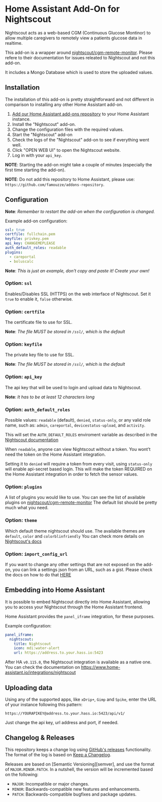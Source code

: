 # Home Assistant Add-On for Nightscout

Nightscout acts as a web-based CGM (Continuous Glucose Montinor) to allow multiple caregivers to remotely view a patients glucose data in realtime.

This add-on is a wrapper around [nightscout/cgm-remote-monitor][cgm-remote-monitor].
Please refere to their documentation for issues releated to Nightscout and not this add-on.

It includes a Mongo Database which is used to store the uploaded values.

## Installation

The installation of this add-on is pretty straightforward and not different in
comparison to installing any other Home Assistant add-on.

1.  [Add our Home Assistant add-ons repository][repository] to your Home Assistant instance.
2.  Install the "Nightscout" add-on.
3.  Change the configuration files with the required values.
4.  Start the "Nightscout" add-on
5.  Check the logs of the "Nightscout" add-on to see if everything went well.
6.  Click "OPEN WEB UI" to open the Nightscout website.
7.  Log in with your `api_key`.

**NOTE**: Starting the add-on might take a couple of minutes (especially the
first time starting the add-on).

**NOTE**: Do not add this repository to Home Assistant, please use:
`https://github.com/famouzze/addons-repository`.

## Configuration

**Note**: _Remember to restart the add-on when the configuration is changed._

Example add-on configuration:

```yaml
ssl: true
certfile: fullchain.pem
keyfile: privkey.pem
api_key: CHANGEMEPLEASE
auth_default_roles: readable
plugins:
  - careportal
  - boluscalc
```

**Note**: _This is just an example, don't copy and paste it! Create your own!_

### Option: `ssl`

Enables/Disables SSL (HTTPS) on the web interface of Nightscout. Set it `true`
to enable it, `false` otherwise.

### Option: `certfile`

The certificate file to use for SSL.

**Note**: _The file MUST be stored in `/ssl/`, which is the default_

### Option: `keyfile`

The private key file to use for SSL.

**Note**: _The file MUST be stored in `/ssl/`, which is the default_

### Option: `api_key`

The api key that will be used to login and upload data to Nightscout.

**Note**: _It has to be at least 12 characters long_

### Option: `auth_default_roles`

Possible values: `readable` (default), `denied`, `status-only`,  or any valid role name, such as: `admin`, `careportal`, `devicestatus-upload`, and `activity`.

This will set the `AUTH_DEFAULT_ROLES` enviroment variable as described in the [Nightscout documentation][nightscout-docs-features]

When `readable`, anyone can view Nightscout without a token. You wont't need the token on the Home Assistant integration.

Setting it to `denied` will require a token from every visit, using `status-only` will enable api-secret based login. This will make the token REQUIRED on the Home Assistant integration in order to fetch the sensor values.

### Option: `plugins`

A list of plugins you would like to use.
You can see the list of available plugins on [nightscout/cgm-remote-monitor][cgm-remote-monitor]
The default list should be pretty much what you need.

### Option: `theme`

Which default theme nightscout should use.
The available themes are `default`, `color` and `colorblinfriendly`
You can check more details on [Nightscout's docs][themes-docs]

### Option: `import_config_url`

If you want to change any other settings that are not exposed on the add-on, you can link a settings json from an URL, such as a gist.
Please check the docs on how to do that [HERE][import-config-docs]

## Embedding into Home Assistant

It is possible to embed Nightscout directly into Home Assistant, allowing you to
access your Nightscout through the Home Assistant frontend.

Home Assistant provides the `panel_iframe` integration, for these purposes.

Example configuration:

```yaml
panel_iframe:
  nightscout:
    title: Nightscout
    icon: mdi:water-alert
    url: https://address.to.your.hass.io:5423
```

After HA `v0.115.0`, the Nightscout integration is available as a native one. You can check the documentation on <https://www.home-assistant.io/integrations/nightscout>

## Uploading data

Using any of the supported apps, like `xDrip+`, `Gimp` and `Spike`, enter the URL of your instance following this pattern:

```url
https://YOURAPIKEY@address.to.your.hass.io:5423/api/v1/
```

Just change the api key, url address and port, if needed.

## Changelog & Releases

This repository keeps a change log using [GitHub's releases][releases]
functionality. The format of the log is based on
[Keep a Changelog][keepchangelog].

Releases are based on [Semantic Versioning][semver], and use the format
of `MAJOR.MINOR.PATCH`. In a nutshell, the version will be incremented
based on the following:

-   `MAJOR`: Incompatible or major changes.
-   `MINOR`: Backwards-compatible new features and enhancements.
-   `PATCH`: Backwards-compatible bugfixes and package updates.

[keepchangelog]: http://keepachangelog.com/en/1.0.0/

[releases]: https://github.com/famouzze/addon-nightscout/releases

[repository]: https://github.com/famouzze/addons-repository

[cgm-remote-monitor]: https://github.com/nightscout/cgm-remote-monitor

[nightscout-docs-features]: https://github.com/nightscout/cgm-remote-monitor#features

[themes-docs]: https://nightscout.github.io/nightscout/setup_variables/#theme-colors

[import-config-docs]: https://nightscout.github.io/nightscout/setup_variables/#import_config
